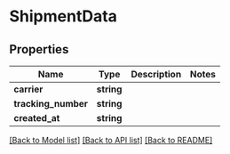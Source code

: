 # ShipmentData

## Properties
Name | Type | Description | Notes
------------ | ------------- | ------------- | -------------
**carrier** | **string** |  | 
**tracking_number** | **string** |  | 
**created_at** | **string** |  | 

[[Back to Model list]](../../README.md#documentation-for-models) [[Back to API list]](../../README.md#documentation-for-api-endpoints) [[Back to README]](../../README.md)


